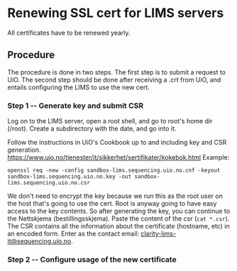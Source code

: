# Renewing SSL cert for LIMS servers

All certificates have to be renewed yearly.

## Procedure

The procedure is done in two steps. The first step is to submit a request to UiO. The second step should be done after receiving a .crt from UiO, and entails configuring the LIMS to use the new cert.

### Step 1 -- Generate key and submit CSR

Log on to the LIMS server, open a root shell, and go to root's home dir (/root). Create a subdirectory with the date, and go into it.

Follow the instructions in UiO's Cookbook up to and including key and CSR generation.  https://www.uio.no/tjenester/it/sikkerhet/sertifikater/kokebok.html Example:

    openssl req -new -config sandbox-lims.sequencing.uio.no.cnf -keyout sandbox-lims.sequencing.uio.no.key -out sandbox-lims.sequencing.uio.no.csr

We don't need to encrypt the key because we run this as the root user on the host that's going to use the cert. Root is anyway going to have easy access to the key contents. So after generating the key, you can continue to the Nettskjema (bestillingsskjema). Paste the content of the csr (``cat *.csr``). The CSR contains all the information about the certificate (hostname, etc) in an encoded form. Enter as the contact email: clarity-lims-it@sequencing.uio.no.

### Step 2 -- Configure usage of the new certificate

